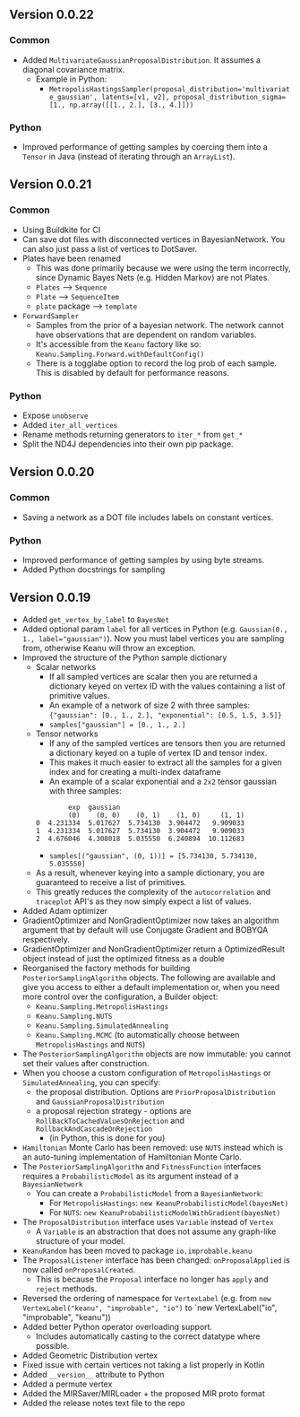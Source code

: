 ## Version 0.0.22

### Common

* Added `MultivariateGaussianProposalDistribution`. It assumes a diagonal covariance matrix.
  * Example in Python:
    * `MetropolisHastingsSampler(proposal_distribution='multivariate_gaussian', latents=[v1, v2], proposal_distribution_sigma=[1., np.array([[1., 2.], [3., 4.]]))`

### Python

* Improved performance of getting samples by coercing them into a `Tensor` in Java (instead of iterating through an `ArrayList`).

## Version 0.0.21 

### Common

* Using Buildkite for CI
* Can save dot files with disconnected vertices in BayesianNetwork. You can also just pass a list of vertices to DotSaver.
* Plates have been renamed
  * This was done primarily because we were using the term incorrectly, since Dynamic Bayes Nets (e.g. Hidden Markov) are not Plates.
  * `Plates` --> `Sequence`
  * `Plate` --> `SequenceItem`
  * `plate` package --> `template`
* `ForwardSampler`
  * Samples from the prior of a bayesian network. The network cannot have observations that are dependent on random variables.
  * It's accessible from the `Keanu` factory like so: `Keanu.Sampling.Forward.withDefaultConfig()`
  * There is a togglabe option to record the log prob of each sample. This is disabled by default for performance reasons.
  
### Python

* Expose `unobserve`
* Added `iter_all_vertices`
* Rename methods returning generators to `iter_*` from `get_*`
* Split the ND4J dependencies into their own pip package.

## Version 0.0.20

### Common

* Saving a network as a DOT file includes labels on constant vertices.

### Python

* Improved performance of getting samples by using byte streams.
* Added Python docstrings for sampling

## Version 0.0.19

* Added `get_vertex_by_label` to `BayesNet`
* Added optional param `label` for all vertices in Python (e.g. `Gaussian(0., 1., label="gaussian")`). Now you must label vertices you are sampling from, otherwise Keanu will throw an exception.
* Improved the structure of the Python sample dictionary
  * Scalar networks
    * If all sampled vertices are scalar then you are returned a dictionary keyed on vertex ID with the values containing a list of primitive values.
    * An example of a network of size 2 with three samples: `{"gaussian": [0., 1., 2.], "exponential": [0.5, 1.5, 3.5]}`
    * `samples["gaussian"] = [0., 1., 2.]`
  * Tensor networks
    * If any of the sampled vertices are tensors then you are returned a dictionary keyed on a tuple of vertex ID and tensor index. 
    * This makes it much easier to extract all the samples for a given index and for creating a multi-index dataframe
    * An example of a scalar exponential and a `2x2` tensor gaussian with three samples:
    ```
            exp  gaussian                               
            (0)    (0, 0)    (0, 1)    (1, 0)     (1, 1)
    0  4.231334  5.017627  5.734130  3.904472   9.909033
    1  4.231334  5.017627  5.734130  3.904472   9.909033
    2  4.676046  4.308018  5.035550  6.240894  10.112683
    ```
    * `samples[("gaussian", (0, 1))] = [5.734130, 5.734130, 5.035550] `
  * As a result, whenever keying into a sample dictionary, you are guaranteed to receive a list of primitives.
  * This greatly reduces the complexity of the `autocorrelation` and `traceplot` API's as they now simply expect a list of values.  
* Added Adam optimizer
* GradientOptimizer and NonGradientOptimizer now takes an algorithm argument that by default will use Conjugate Gradient and BOBYQA respectively.
* GradientOptimizer and NonGradientOptimizer return a OptimizedResult object instead of just the optimized fitness as a double
* Reorganised the factory methods for building `PosteriorSamplingAlgorithm` objects. The following are available and give you access to either a default implementation or, when you need more control over the configuration, a Builder object:
  * `Keanu.Sampling.MetropolisHastings`
  * `Keanu.Sampling.NUTS`
  * `Keanu.Sampling.SimulatedAnnealing`
  * `Keanu.Sampling.MCMC` (to automatically choose between `MetropolisHastings` and `NUTS`)
* The `PosteriorSamplingAlgorithm` objects are now immutable: you cannot set their values after construction.
* When you choose a custom configuration of `MetropolisHastings` or `SimulatedAnnealing`, you can specify:
  * the proposal distribution. Options are `PriorProposalDistribution` and `GaussianProposalDistribution`
  * a proposal rejection strategy - options are `RollBackToCachedValuesOnRejection` and `RollbackAndCascadeOnRejection`
    * (in Python, this is done for you)
* `Hamiltonian` Monte Carlo has been removed: use `NUTS` instead which is an auto-tuning implementation of Hamiltonian Monte Carlo.
* The `PosteriorSamplingAlgorithm` and `FitnessFunction` interfaces requires a `ProbabilisticModel` as its argument instead of a `BayesianNetwork`
  * You can create a `ProbabilisticModel` from a `BayesianNetwork`:
    * For `MetropolisHastings`: `new KeanuProbabilisticModel(bayesNet)`
    * For `NUTS`: `new KeanuProbabilisticModelWithGradient(bayesNet)`
* The `ProposalDistribution` interface uses `Variable` instead of `Vertex`
  * A `Variable` is an abstraction that does not assume any graph-like structure of your model.
* `KeanuRandom` has been moved to package `io.improbable.keanu`
* The `ProposalListener` interface has been changed: `onProposalApplied` is now called `onProposalCreated`.
  * This is because the `Proposal` interface no longer has `apply` and `reject` methods.
* Reversed the ordering of namespace for `VertexLabel` (e.g. from `new VertexLabel("keanu", "improbable", "io")` to `new VertexLabel("io", "improbable", "keanu"))
* Added better Python operator overloading support.
  - Includes automatically casting to the correct datatype where possible.
* Added Geometric Distribution vertex
* Fixed issue with certain vertices not taking a list properly in Kotlin
* Added `__version__` attribute to Python
* Added a permute vertex
* Added the MIRSaver/MIRLoader + the proposed MIR proto format
* Added the release notes text file to the repo

